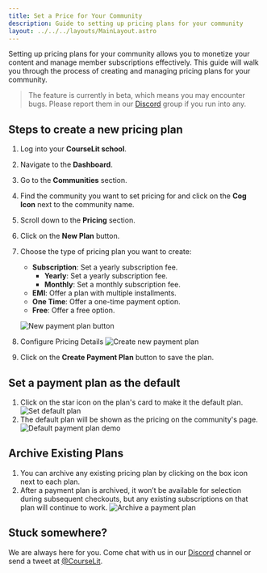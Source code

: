 ```yaml
---
title: Set a Price for Your Community
description: Guide to setting up pricing plans for your community
layout: ../../../layouts/MainLayout.astro
---
```


Setting up pricing plans for your community allows you to monetize your content and manage member subscriptions effectively. This guide will walk you through the process of creating and managing pricing plans for your community.

> The feature is currently in beta, which means you may encounter bugs. Please report them in our <a href="https://discord.com/invite/GR4bQsN" target="_blank">Discord</a> group if you run into any.

## Steps to create a new pricing plan

1. Log into your **CourseLit school**.
2. Navigate to the **Dashboard**.
3. Go to the **Communities** section.
4. Find the community you want to set pricing for and click on the **Cog Icon** next to the community name.
5. Scroll down to the **Pricing** section.
6. Click on the **New Plan** button.
7. Choose the type of pricing plan you want to create:

    - **Subscription**: Set a yearly subscription fee.
        - **Yearly**: Set a yearly subscription fee.
        - **Monthly**: Set a monthly subscription fee.
    - **EMI**: Offer a plan with multiple installments.
    - **One Time**: Offer a one-time payment option.
    - **Free**: Offer a free option.

    ![New payment plan button](/assets/communities/new-payment-plan-button.png)

8. Configure Pricing Details
   ![Create new payment plan](/assets/communities/new-payment-plan.png)

9. Click on the **Create Payment Plan** button to save the plan.

## Set a payment plan as the default

1. Click on the star icon on the plan's card to make it the default plan.
   ![Set default plan](/assets/communities/set-default-plan.png)
2. The default plan will be shown as the pricing on the community's page.
   ![Default payment plan demo](/assets/communities/default-payment-plan-demo.png)

## Archive Existing Plans

1. You can archive any existing pricing plan by clicking on the box icon next to each plan.
2. After a payment plan is archived, it won’t be available for selection during subsequent checkouts, but any existing subscriptions on that plan will continue to work.
   ![Archive a payment plan](/assets/communities/archive-a-payment-plan.png)

## Stuck somewhere?

We are always here for you. Come chat with us in our <a href="https://discord.com/invite/GR4bQsN" target="_blank">Discord</a> channel or send a tweet at <a href="https://twitter.com/courselit" target="_blank">@CourseLit</a>.
